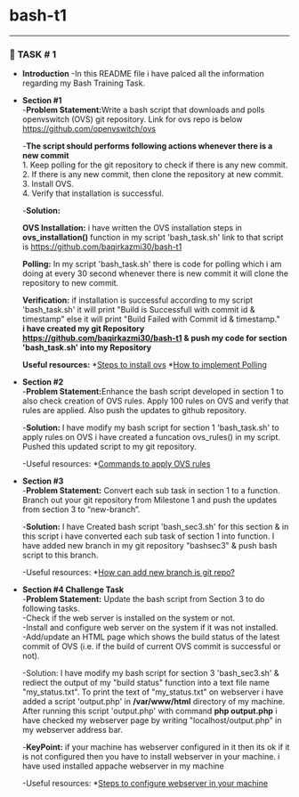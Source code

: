 # bash-t1

****

### :diamond_shape_with_a_dot_inside: <a name="Bash Training">TASK # 1</a>



* <b>Introduction</b>
   -In this README file i have palced all the information regarding my Bash Training Task. 
   
* <b>Section #1</b>  
    -<b>Problem Statement:</b>Write a bash script that downloads and polls openvswitch (OVS) git repository. Link for ovs repo is below    
     https://github.com/openvswitch/ovs
     
    -<b>The script should performs following actions whenever there is a new commit</b>  
       1. 	Keep polling for the git repository to check if there is any new commit.  
       2. 	If there is any new commit, then clone the repository at new commit.  
       3.	  Install OVS.  
       4.	  Verify that installation is successful.  
       
    -<b>Solution:</b>
    
    <b>OVS Installation:</b> i have written the OVS installation steps in **ovs_installation()** function in my script 'bash_task.sh' link to that script is https://github.com/baqirkazmi30/bash-t1  
     
    <b>Polling:</b> In my script 'bash_task.sh' there is code for polling which i am doing at every 30 second whenever there is new commit it will clone the repository to new commit. 
     
    <b>Verification:</b> if installation is successful according to my script 'bash_task.sh' it will print "Build is Successfull with commit id & timestamp" else it will print "Build Failed with Commit id & timestamp."  
    **i have created my git Repository https://github.com/baqirkazmi30/bash-t1 & push my code for section  'bash_task.sh' into my Repository**    
    
    <b>Useful resources:</b>
       *[Steps to install ovs](https://gist.github.com/olegslavkin/af989e7a850eb67fa779)
       *[How to implement Polling ](https://askubuntu.com/questions/957650/bash-script-for-timer)

* <b>Section #2</b>  
    -<b>Problem Statement:</b>Enhance the bash script developed in section 1 to also check creation of OVS rules. Apply 100 rules on OVS and verify that rules are applied. Also push the updates to github repository.  
    
    -<b>Solution:</b> I have modify my bash script for section 1 'bash_task.sh' to apply rules on OVS i have created a funcation ovs_rules() in my script.
      Pushed this updated script to my git repository.      
    
    -Useful resources:
       *[Commands to apply OVS rules](http://docs.openvswitch.org/en/latest/faq/configuration/)
       
* <b>Section #3</b>  
    -<b>Problem Statement:</b> Convert each sub task in section 1 to a function. Branch out your git repository from Milestone 1 and push the updates from section 3 to “new-branch”. 
    
    -<b>Solution:</b> I have Created bash script 'bash_sec3.sh' for this section & in this script i have converted each sub task of section 1 into function. I have added new branch in my git repository "bashsec3" & push bash script to this branch.
    
    -Useful resources:
       *[How can add new branch is git repo?](https://git-scm.com/book/en/v2/Git-Branching-Basic-Branching-and-Merging)

* <b>Section #4 Challenge Task</b>  
         -<b>Problem Statement:</b> Update the bash script from Section 3 to do following tasks.  
         -Check if the web server is installed on the system or not.  
         -Install and configure web server on the system if it was not installed.    
         -Add/update an HTML page which shows the build status of the latest commit of OVS (i.e. if the build of current OVS commit is successful or not).   
  
    -</b>Solution:</b> I have modify my bash script for section 3 'bash_sec3.sh' & rediect the output of my "build status" function into a text file name "my_status.txt". To print the text of "my_status.txt" on webserver i have added a script 'output.php' in **/var/www/html** directory of my machine.
     After running this script 'output.php' with command **php output.php** i have checked my webserver page by writing "localhost/output.php" in my webserver address bar.       
     
    -<b>KeyPoint:</b> if your machine has webserver configured in it then its ok if it is not configured then you have to install webserver in your machine.
     i have used installed appache webserver in my machine
      
    -Useful resources:
       *[Steps to configure webserver in your machine](https://www.digitalocean.com/community/tutorials/how-to-install-the-apache-web-server-on-ubuntu-16-04)



          
